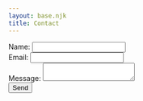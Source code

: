 ```yaml
---
layout: base.njk
title: Contact
---
```


<form name="contact" method="POST" data-netlify="true" class="contact-form" action="./thank-you.html">
<input type="hidden" name="form-name" value="contact">
  <div class="form-group">
    <label for="name">Name:</label>
    <input type="text" id="name" name="name" required>
  </div>
  <div class="form-group">
    <label for="email">Email:</label>
    <input type="email" id="email" name="email" required>
  </div>
  <div class="form-group">
    <label for="message">Message:</label>
    <textarea id="message" name="message" required></textarea>
  </div>
  <div class="form-group">
    <button type="submit">Send</button>
  </div>
</form>
